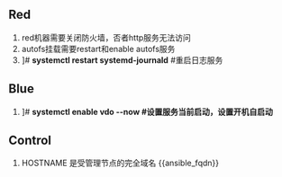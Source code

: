 ## Red

1. red机器需要关闭防火墙，否者http服务无法访问
2. autofs挂载需要restart和enable autofs服务
3. ]# **systemctl  restart  systemd-journald**   #重启日志服务

## Blue

1. ]# **systemctl enable vdo --now   #设置服务当前启动，设置开机自启动**



## Control

1. HOSTNAME 是受管理节点的完全域名 {{ansible_fqdn}}
